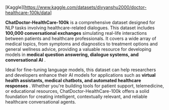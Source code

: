 [Kaggle][https://www.kaggle.com/datasets/divyanshu2000/doctor-healthcare-100k/data]





**ChatDoctor-HealthCare-100k** is a comprehensive dataset designed for NLP tasks involving healthcare-related dialogues. This dataset includes **100,000 conversational exchanges** simulating real-life interactions between patients and healthcare professionals. It covers a wide array of medical topics, from symptoms and diagnostics to treatment options and general wellness advice, providing a valuable resource for developing models in  **medical question answering, dialogue systems, and conversational AI** .

Ideal for fine-tuning language models, this dataset can help researchers and developers enhance their AI models for applications such as  **virtual health assistants, medical chatbots, and automated healthcare responses** . Whether you're building tools for patient support, telemedicine, or educational resources, ChatDoctor-HealthCare-100k offers a solid foundation for creating intelligent, contextually relevant, and reliable healthcare conversational agents.
